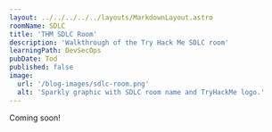 ```yaml
---
layout: ../../../../../layouts/MarkdownLayout.astro
roomName: SDLC
title: 'THM SDLC Room'
description: 'Walkthrough of the Try Hack Me SDLC room'
learningPath: DevSecOps
pubDate: Tod
published: false
image:
  url: '/blog-images/sdlc-room.png'
  alt: 'Sparkly graphic with SDLC room name and TryHackMe logo.'
---
```


Coming soon!